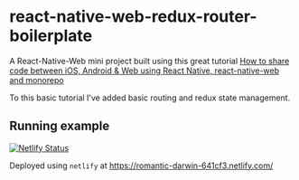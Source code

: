 # react-native-web-redux-router-boilerplate

A React-Native-Web mini project built using this great tutorial [How to share code between iOS, Android & Web using React Native, react-native-web and monorepo](https://dev.to/brunolemos/tutorial-100-code-sharing-between-ios-android--web-using-react-native-web-andmonorepo-4pej)

To this basic tutorial I've added basic routing and redux state management.

## Running example

[![Netlify Status](https://api.netlify.com/api/v1/badges/5a1abe1f-0edc-4553-b5b0-1fedf71b65b7/deploy-status)](https://app.netlify.com/sites/romantic-darwin-641cf3/deploys)

Deployed using `netlify` at https://romantic-darwin-641cf3.netlify.com/

